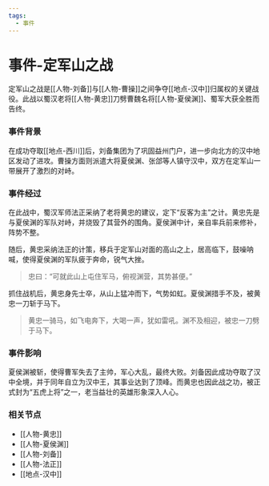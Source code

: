 ```yaml
---
tags:
  - 事件
---
```

# 事件-定军山之战

定军山之战是[[人物-刘备]]与[[人物-曹操]]之间争夺[[地点-汉中]]归属权的关键战役。此战以蜀汉老将[[人物-黄忠]]刀劈曹魏名将[[人物-夏侯渊]]、蜀军大获全胜而告终。

### 事件背景

在成功夺取[[地点-西川]]后，刘备集团为了巩固益州门户，进一步向北方的汉中地区发动了进攻。曹操方面则派遣大将夏侯渊、张郃等人镇守汉中，双方在定军山一带展开了激烈的对峙。

### 事件经过

在此战中，蜀汉军师法正采纳了老将黄忠的建议，定下“反客为主”之计。黄忠先是与夏侯渊的军队对峙，并烧毁了其营外的围角。夏侯渊中计，亲自率兵前来修补，阵势不整。

随后，黄忠采纳法正的计策，移兵于定军山对面的高山之上，居高临下，鼓噪呐喊，使得夏侯渊的军队疲于奔命，锐气大挫。

> 忠曰：“可就此山上屯住军马，俯视渊营，其势甚便。”

抓住战机后，黄忠身先士卒，从山上猛冲而下，气势如虹。夏侯渊措手不及，被黄忠一刀斩于马下。

> 黄忠一骑马，如飞电奔下，大喝一声，犹如雷吼。渊不及相迎，被忠一刀劈于马下。

### 事件影响

夏侯渊被斩，使得曹军失去了主帅，军心大乱，最终大败。刘备因此成功夺取了汉中全境，并于同年自立为汉中王，其事业达到了顶峰。而黄忠也因此战之功，被正式封为“五虎上将”之一，老当益壮的英雄形象深入人心。

### 相关节点
- [[人物-黄忠]]
- [[人物-夏侯渊]]
- [[人物-刘备]]
- [[人物-法正]]
- [[地点-汉中]]

